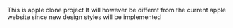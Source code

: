 This is apple clone project
It will however be differnt from the current apple website since new design styles will be implemented
